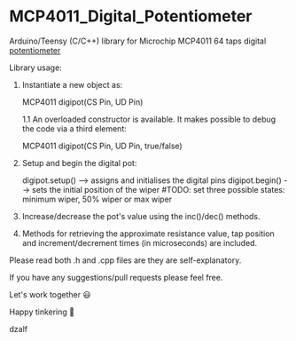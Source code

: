 # MCP4011_Digital_Potentiometer

Arduino/Teensy (C/C++) library for Microchip MCP4011 64 taps digital [potentiometer](http://ww1.microchip.com/downloads/en/DeviceDoc/20001978D.pdf)

Library usage:

1. Instantiate a new object as:

      MCP4011 digipot(CS Pin, UD Pin)
      
    1.1 An overloaded constructor is available. It makes possible to debug the code via a third element:
      
      MCP4011 digipot(CS Pin, UD Pin, true/false) 
      
2. Setup and begin the digital pot:
    
    digipot.setup() --> assigns and initialises the digital pins
    digipot.begin() --> sets the initial position of the wiper 
                        #TODO: set three possible states: minimum wiper, 50% wiper or max wiper
    
3. Increase/decrease the pot's value using the inc()/dec() methods.

4. Methods for retrieving the approximate resistance value, tap position and increment/decrement times (in microseconds) are included.

Please read both .h and .cpp files are they are self-explanatory.

If you have any suggestions/pull requests please feel free.

Let's work together :smiley:

Happy tinkering :beer:

dzalf
